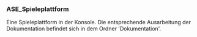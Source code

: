 ### ASE_Spieleplattform
Eine Spieleplattform in der Konsole. Die entsprechende Ausarbeitung der Dokumentation befindet sich in dem Ordner 'Dokumentation'.
